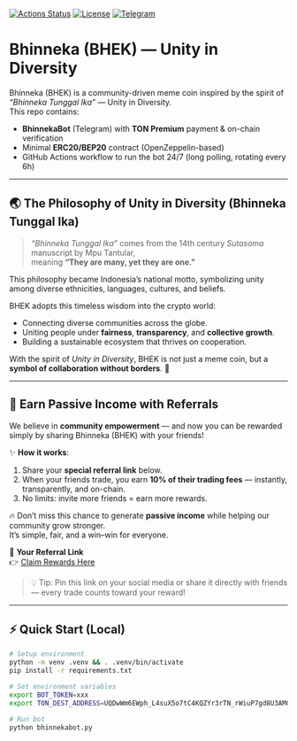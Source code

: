 [![Actions Status](https://img.shields.io/github/actions/workflow/status/EndiHariadi43/Bhinneka/bhinnekabot.yml?branch=main)](https://github.com/EndiHariadi43/Bhinneka/actions/workflows/bhinnekabot.yml)
[![License](https://img.shields.io/badge/License-Apache%202.0-blue.svg)](./LICENSE)
[![Telegram](https://img.shields.io/badge/Telegram-@BHEK_bot-26A5E4?logo=telegram&logoColor=white)](https://t.me/BHEK_bot)

# Bhinneka (BHEK) — Unity in Diversity

Bhinneka (BHEK) is a community-driven meme coin inspired by the spirit of *“Bhinneka Tunggal Ika”* — Unity in Diversity.  
This repo contains:
- **BhinnekaBot** (Telegram) with **TON Premium** payment & on-chain verification  
- Minimal **ERC20/BEP20** contract (OpenZeppelin-based)  
- GitHub Actions workflow to run the bot 24/7 (long polling, rotating every 6h)

---

## 🌏 The Philosophy of Unity in Diversity (Bhinneka Tunggal Ika) 

> *“Bhinneka Tunggal Ika”* comes from the 14th century *Sutasoma* manuscript by Mpu Tantular,  
> meaning **“They are many, yet they are one.”**  

This philosophy became Indonesia’s national motto, symbolizing unity among diverse ethnicities, languages, cultures, and beliefs.  

BHEK adopts this timeless wisdom into the crypto world:  
- Connecting diverse communities across the globe.  
- Uniting people under **fairness**, **transparency**, and **collective growth**.  
- Building a sustainable ecosystem that thrives on cooperation.  

With the spirit of *Unity in Diversity*, BHEK is not just a meme coin, but a **symbol of collaboration without borders**. 🚀  

---

## 🚀 Earn Passive Income with Referrals

We believe in **community empowerment** — and now you can be rewarded simply by sharing Bhinneka (BHEK) with your friends!

✨ **How it works**:  
1. Share your **special referral link** below.  
2. When your friends trade, you earn **10% of their trading fees** — instantly, transparently, and on-chain.  
3. No limits: invite more friends = earn more rewards.

🔥 Don’t miss this chance to generate **passive income** while helping our community grow stronger.  
It’s simple, fair, and a win–win for everyone.

🔗 **Your Referral Link**  
👉 [Claim Rewards Here](https://four.meme/token/0x10bf27e03364b9cb471641893bbe4895dddc4444?code=K3QL9TE2KCHC)

> 💡 Tip: Pin this link on your social media or share it directly with friends — every trade counts toward your reward!

---

## ⚡ Quick Start (Local)

```bash
# Setup environment
python -m venv .venv && . .venv/bin/activate
pip install -r requirements.txt

# Set environment variables
export BOT_TOKEN=xxx
export TON_DEST_ADDRESS=UQDwWm6EWph_L4suX5o7tC4KQZYr3rTN_rWiuP7gd8U3AMC5           # your TON wallet

# Run bot
python bhinnekabot.py
